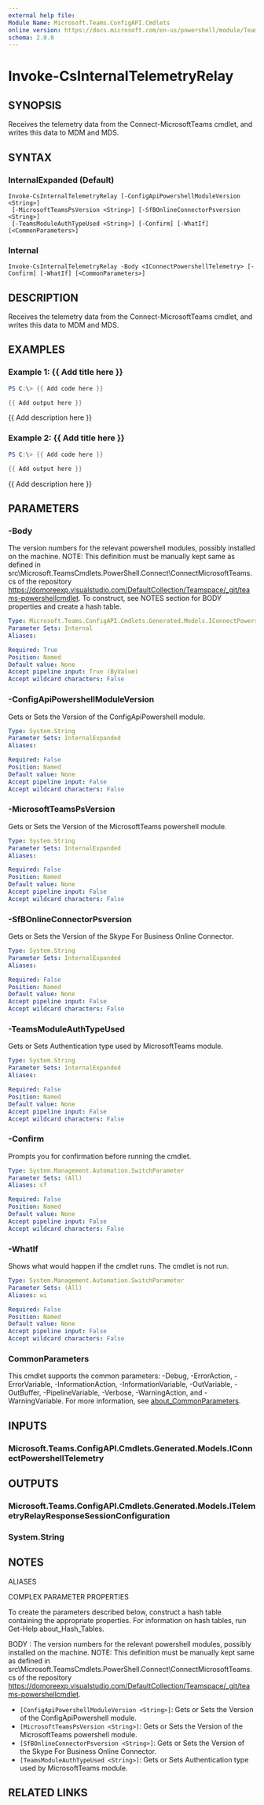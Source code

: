 ```yaml
---
external help file:
Module Name: Microsoft.Teams.ConfigAPI.Cmdlets
online version: https://docs.microsoft.com/en-us/powershell/module/Teams/invoke-csinternaltelemetryrelay
schema: 2.0.0
---
```


# Invoke-CsInternalTelemetryRelay

## SYNOPSIS
Receives the telemetry data from the Connect-MicrosoftTeams cmdlet, and writes this data to MDM and MDS.

## SYNTAX

### InternalExpanded (Default)
```
Invoke-CsInternalTelemetryRelay [-ConfigApiPowershellModuleVersion <String>]
 [-MicrosoftTeamsPsVersion <String>] [-SfBOnlineConnectorPsversion <String>]
 [-TeamsModuleAuthTypeUsed <String>] [-Confirm] [-WhatIf] [<CommonParameters>]
```

### Internal
```
Invoke-CsInternalTelemetryRelay -Body <IConnectPowershellTelemetry> [-Confirm] [-WhatIf] [<CommonParameters>]
```

## DESCRIPTION
Receives the telemetry data from the Connect-MicrosoftTeams cmdlet, and writes this data to MDM and MDS.

## EXAMPLES

### Example 1: {{ Add title here }}
```powershell
PS C:\> {{ Add code here }}

{{ Add output here }}
```

{{ Add description here }}

### Example 2: {{ Add title here }}
```powershell
PS C:\> {{ Add code here }}

{{ Add output here }}
```

{{ Add description here }}

## PARAMETERS

### -Body
The version numbers for the relevant powershell modules, possibly installed on the machine.
NOTE: This definition must be manually kept same as defined in 
src\Microsoft.TeamsCmdlets.PowerShell.Connect\ConnectMicrosoftTeams.cs of the repository
https://domoreexp.visualstudio.com/DefaultCollection/Teamspace/_git/teams-powershellcmdlet.
To construct, see NOTES section for BODY properties and create a hash table.

```yaml
Type: Microsoft.Teams.ConfigAPI.Cmdlets.Generated.Models.IConnectPowershellTelemetry
Parameter Sets: Internal
Aliases:

Required: True
Position: Named
Default value: None
Accept pipeline input: True (ByValue)
Accept wildcard characters: False
```

### -ConfigApiPowershellModuleVersion
Gets or Sets the Version of the ConfigApiPowershell module.

```yaml
Type: System.String
Parameter Sets: InternalExpanded
Aliases:

Required: False
Position: Named
Default value: None
Accept pipeline input: False
Accept wildcard characters: False
```

### -MicrosoftTeamsPsVersion
Gets or Sets the Version of the MicrosoftTeams powershell module.

```yaml
Type: System.String
Parameter Sets: InternalExpanded
Aliases:

Required: False
Position: Named
Default value: None
Accept pipeline input: False
Accept wildcard characters: False
```

### -SfBOnlineConnectorPsversion
Gets or Sets the Version of the Skype For Business Online Connector.

```yaml
Type: System.String
Parameter Sets: InternalExpanded
Aliases:

Required: False
Position: Named
Default value: None
Accept pipeline input: False
Accept wildcard characters: False
```

### -TeamsModuleAuthTypeUsed
Gets or Sets Authentication type used by MicrosoftTeams module.

```yaml
Type: System.String
Parameter Sets: InternalExpanded
Aliases:

Required: False
Position: Named
Default value: None
Accept pipeline input: False
Accept wildcard characters: False
```

### -Confirm
Prompts you for confirmation before running the cmdlet.

```yaml
Type: System.Management.Automation.SwitchParameter
Parameter Sets: (All)
Aliases: cf

Required: False
Position: Named
Default value: None
Accept pipeline input: False
Accept wildcard characters: False
```

### -WhatIf
Shows what would happen if the cmdlet runs.
The cmdlet is not run.

```yaml
Type: System.Management.Automation.SwitchParameter
Parameter Sets: (All)
Aliases: wi

Required: False
Position: Named
Default value: None
Accept pipeline input: False
Accept wildcard characters: False
```

### CommonParameters
This cmdlet supports the common parameters: -Debug, -ErrorAction, -ErrorVariable, -InformationAction, -InformationVariable, -OutVariable, -OutBuffer, -PipelineVariable, -Verbose, -WarningAction, and -WarningVariable. For more information, see [about_CommonParameters](http://go.microsoft.com/fwlink/?LinkID=113216).

## INPUTS

### Microsoft.Teams.ConfigAPI.Cmdlets.Generated.Models.IConnectPowershellTelemetry

## OUTPUTS

### Microsoft.Teams.ConfigAPI.Cmdlets.Generated.Models.ITelemetryRelayResponseSessionConfiguration

### System.String

## NOTES

ALIASES

COMPLEX PARAMETER PROPERTIES

To create the parameters described below, construct a hash table containing the appropriate properties. For information on hash tables, run Get-Help about_Hash_Tables.


BODY <IConnectPowershellTelemetry>: The version numbers for the relevant powershell modules, possibly installed on the machine.         NOTE: This definition must be manually kept same as defined in         src\Microsoft.TeamsCmdlets.PowerShell.Connect\ConnectMicrosoftTeams.cs of the repository         https://domoreexp.visualstudio.com/DefaultCollection/Teamspace/_git/teams-powershellcmdlet.
  - `[ConfigApiPowershellModuleVersion <String>]`: Gets or Sets the Version of the ConfigApiPowershell module.
  - `[MicrosoftTeamsPsVersion <String>]`: Gets or Sets the Version of the MicrosoftTeams powershell module.
  - `[SfBOnlineConnectorPsversion <String>]`: Gets or Sets the Version of the Skype For Business Online Connector.
  - `[TeamsModuleAuthTypeUsed <String>]`: Gets or Sets Authentication type used by MicrosoftTeams module.

## RELATED LINKS

